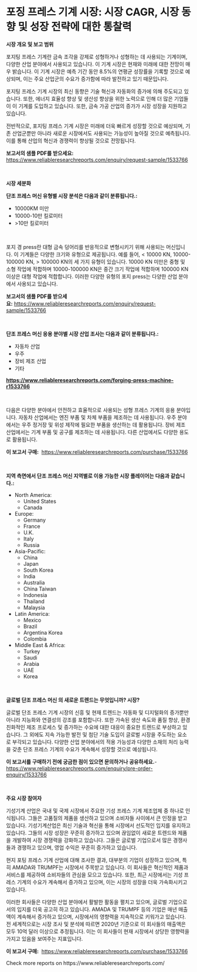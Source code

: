 <p><h1>포징 프레스 기계 시장: 시장 CAGR, 시장 동향 및 성장 전략에 대한 통찰력</h1></p><p><strong>시장 개요 및 보고 범위</strong></p>
<p><p>포지팅 프레스 기계란 금속 조각을 강제로 성형하거나 성형하는 데 사용되는 기계이며, 다양한 산업 분야에서 사용되고 있습니다. 이 기계 시장은 현재와 미래에 대한 전망이 매우 밝습니다. 이 기계 시장은 예측 기간 동안 8.5%의 연평균 성장률을 기록할 것으로 예상되며, 이는 주요 산업군의 수요가 증가함에 따라 발전하고 있기 때문입니다.</p><p>포지팅 프레스 기계 시장의 최신 동향은 기술 혁신과 자동화의 증가에 의해 주도되고 있습니다. 또한, 에너지 효율성 향상 및 생산성 향상을 위한 노력으로 인해 더 많은 기업들이 이 기계를 도입하고 있습니다. 또한, 금속 가공 산업의 증가가 시장 성장을 지원하고 있습니다.</p><p>전반적으로, 포지팅 프레스 기계 시장은 미래에 더욱 빠르게 성장할 것으로 예상되며, 기존 산업군뿐만 아니라 새로운 시장에서도 사용되는 가능성이 높아질 것으로 예측됩니다. 이를 통해 산업의 혁신과 경쟁력이 향상될 것으로 전망됩니다.</p></p>
<p><strong>보고서의 샘플 PDF를 받으세요:</strong> <a href="https://www.reliableresearchreports.com/enquiry/request-sample/1533766">https://www.reliableresearchreports.com/enquiry/request-sample/1533766</a></p>
<p>&nbsp;</p>
<p><strong>시장 세분화</strong></p>
<p><strong>단조 프레스 머신 유형별 시장 분석은 다음과 같이 분류됩니다.:</strong></p>
<p><ul><li>10000KM 미만</li><li>10000-10만 킬로미터</li><li>>10만 킬로미터</li></ul></p>
<p>&nbsp;</p>
<p><p>포지 경 press란 대형 금속 덩어리를 반응적으로 변형시키기 위해 사용되는 머신입니다. 이 기계들은 다양한 크기와 유형으로 제공됩니다. 예를 들어, < 10000 KN, 10000-100000 KN, > 100000 KN의 세 가지 유형이 있습니다. 10000 KN 미만은 중형 및 소형 작업에 적합하며 10000-100000 KN은 중간 크기 작업에 적합하며 100000 KN 이상은 대형 작업에 적합합니다. 이러한 다양한 유형의 포지 press는 다양한 산업 분야에서 사용되고 있습니다.</p></p>
<p><strong>보고서의 샘플 PDF를 받으세요:</strong>&nbsp;<a href="https://www.reliableresearchreports.com/enquiry/request-sample/1533766">https://www.reliableresearchreports.com/enquiry/request-sample/1533766</a></p>
<p>&nbsp;</p>
<p><strong> 단조 프레스 머신 응용 분야별 시장 산업 조사는 다음과 같이 분류됩니다.:</strong></p>
<p><ul><li>자동차 산업</li><li>우주</li><li>장비 제조 산업</li><li>기타</li></ul></p>
<p><strong><a href="https://www.reliableresearchreports.com/forging-press-machine-r1533766">https://www.reliableresearchreports.com/forging-press-machine-r1533766</a></strong></p>
<p>&nbsp;</p>
<p><p>다음은 다양한 분야에서 안전하고 효율적으로 사용되는 성형 프레스 기계의 응용 분야입니다. 자동차 산업에서는 엔진 부품 및 차체 부품을 제조하는 데 사용됩니다. 우주 분야에서는 우주 정거장 및 위성 제작에 필요한 부품을 생산하는 데 활용됩니다. 장비 제조 산업에서는 기계 부품 및 공구를 제조하는 데 사용됩니다. 다른 산업에서도 다양한 용도로 활용됩니다.</p></p>
<p><strong>이 보고서 구매:</strong>&nbsp; <a href="https://www.reliableresearchreports.com/purchase/1533766">https://www.reliableresearchreports.com/purchase/1533766</a></p>
<p>&nbsp;</p>
<p><strong>지역 측면에서 단조 프레스 머신 지역별로 이용 가능한 시장 플레이어는 다음과 같습니다.:</strong></p>
<p><ul>
    <li>
        North America:
        <ul>
            <li>United States</li>
            <li>Canada</li>
        </ul>
    </li>
    <li>
        Europe:
        <ul>
            <li>Germany</li>
            <li>France</li>
            <li>U.K.</li>
            <li>Italy</li>
            <li>Russia</li>
        </ul>
    </li>
    <li>
        Asia-Pacific:
        <ul>
            <li>China</li>
            <li>Japan</li>
            <li>South Korea</li>
            <li>India</li>
            <li>Australia</li>
            <li>China Taiwan</li>
            <li>Indonesia</li>
            <li>Thailand</li>
            <li>Malaysia</li>
        </ul>
    </li>
    <li>
        Latin America:
        <ul>
            <li>Mexico</li>
            <li>Brazil</li>
            <li>Argentina Korea</li>
            <li>Colombia</li>
        </ul>
    </li>
    <li>
        Middle East & Africa:
        <ul>
            <li>Turkey</li>
            <li>Saudi</li>
            <li>Arabia</li>
            <li>UAE</li>
            <li>Korea</li>
        </ul>
    </li>
    </ul></p>
<p>&nbsp;</p>
<p><strong>글로벌 단조 프레스 머신 의 새로운 트렌드는 무엇입니까? 시장?</strong></p>
<p><p>글로벌 단조 프레스 기계 시장의 신흥 및 현재 트렌드는 자동화 및 디지털화의 증가뿐만 아니라 지능화와 연결성의 강조를 포함합니다. 또한 가속된 생산 속도와 품질 향상, 환경 친화적인 제조 프로세스 및 증가하는 수요에 대한 대응이 중요한 트렌드로 부상하고 있습니다. 그 외에도 지속 가능한 발전 및 첨단 기술 도입이 글로벌 시장을 주도하는 요소로 부각되고 있습니다. 다양한 산업 분야에서의 적용 가능성과 다양한 소재의 처리 능력을 갖춘 단조 프레스 기계의 수요가 계속해서 성장할 것으로 예상됩니다.</p></p>
<p><strong>이 보고서를 구매하기 전에 궁금한 점이 있으면 문의하거나 공유하세요.</strong>- <a href="https://www.reliableresearchreports.com/enquiry/pre-order-enquiry/1533766">https://www.reliableresearchreports.com/enquiry/pre-order-enquiry/1533766</a></p>
<p>&nbsp;</p>
<p><strong>주요 시장 참여자</strong></p>
<p><p>기성기계 산업은 국내 및 국제 시장에서 주요한 기성 프레스 기계 제조업체 중 하나로 인식됩니다. 그들은 고품질의 제품을 생산하고 있으며 소비자들 사이에서 큰 인정을 받고 있습니다. 기성기계산업은 최신 기술과 혁신을 통해 시장에서 선도적인 입지를 유지하고 있습니다. 그들의 시장 성장은 꾸준히 증가하고 있으며 끊임없이 새로운 트렌드와 제품을 개발하여 시장 경쟁력을 강화하고 있습니다. 그들은 글로벌 기업으로서 많은 경쟁사들과 경쟁하고 있으며, 영업 수익은 꾸준히 증가하고 있습니다.</p><p>현지 포팅 프레스 기계 산업에 대해 조사한 결과, 대부분의 기업이 성장하고 있으며, 특히 AMADA와 TRUMPF는 시장에서 주목받고 있습니다. 이 회사들은 혁신적인 제품과 서비스를 제공하여 소비자들의 관심을 모으고 있습니다. 또한, 최근 시장에서는 기성 프레스 기계의 수요가 계속해서 증가하고 있으며, 이는 시장의 성장을 더욱 가속화시키고 있습니다.</p><p>이러한 회사들은 다양한 산업 분야에서 활발한 활동을 펼치고 있으며, 글로벌 기업으로서의 입지를 더욱 공고히 하고 있습니다. AMADA 및 TRUMPF 등의 기업은 매년 매출액이 계속해서 증가하고 있으며, 시장에서의 영향력을 지속적으로 키워가고 있습니다. 전 세계적으로는 시장 조사 및 분석에 따르면 2020년 기준으로 이 회사들의 매출액은 모두 10억 달러 이상으로 추정됩니다. 이는 이 회사들이 현재 시장에서 상당한 영향력을 가지고 있음을 보여주는 지표입니다.</p></p>
<p><strong>이 보고서 구매:</strong>&nbsp;&nbsp;<a href="https://www.reliableresearchreports.com/purchase/1533766">https://www.reliableresearchreports.com/purchase/1533766</a></p>
<p>Check more reports on https://www.reliableresearchreports.com/</p>